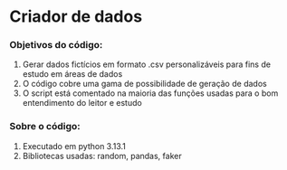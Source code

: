 # Criador de dados
### Objetivos do código:
1. Gerar dados fictícios em formato .csv personalizáveis para fins de estudo em áreas de dados
2. O código cobre uma gama de possibilidade de geração de dados
3. O script está comentado na maioria das funções usadas para o bom entendimento do leitor e estudo

### Sobre o código:
1. Executado em python 3.13.1
2. Bibliotecas usadas: random, pandas, faker

